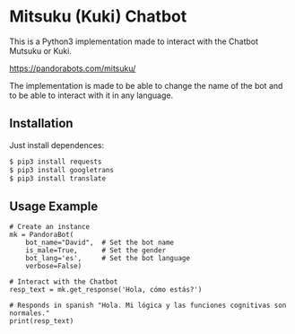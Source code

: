 # Mitsuku (Kuki) Chatbot

This is a Python3 implementation made to interact with the Chatbot Mutsuku or Kuki.

https://pandorabots.com/mitsuku/

The implementation is made to be able to change the name of the bot and to be able to interact with it in any language.

## Installation

Just install dependences:
```sh
$ pip3 install requests
$ pip3 install googletrans
$ pip3 install translate
```
## Usage Example

```python3
# Create an instance
mk = PandoraBot(
    bot_name="David",  # Set the bot name
    is_male=True,      # Set the gender
    bot_lang='es',     # Set the bot language
    verbose=False)
    
# Interact with the Chatbot
resp_text = mk.get_response('Hola, cómo estás?')

# Responds in spanish "Hola. Mi lógica y las funciones cognitivas son normales."
print(resp_text)

```
